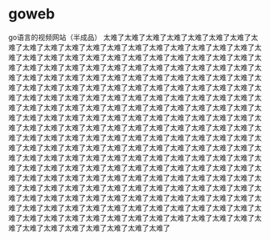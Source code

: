 # goweb
go语言的视频网站（半成品）
太难了太难了太难了太难了太难了太难了太难了太难了太难了太难了太难了太难了太难了太难了太难了太难了太难了太难了太难了太难了太难了太难了太难了太难了太难了太难了太难了太难了太难了太难了太难了太难了太难了太难了太难了太难了太难了太难了太难了太难了太难了太难了太难了太难了太难了太难了太难了太难了太难了太难了太难了太难了太难了太难了太难了太难了太难了太难了太难了太难了太难了太难了太难了太难了太难了太难了太难了太难了太难了太难了太难了太难了太难了太难了太难了太难了太难了太难了太难了太难了太难了太难了太难了太难了太难了太难了太难了太难了太难了太难了太难了太难了太难了太难了太难了太难了太难了太难了太难了太难了太难了太难了太难了太难了太难了太难了太难了太难了太难了太难了太难了太难了太难了太难了太难了太难了太难了太难了太难了太难了太难了太难了太难了太难了太难了太难了太难了太难了太难了太难了太难了太难了太难了太难了太难了太难了太难了太难了太难了太难了太难了太难了太难了太难了太难了太难了太难了太难了太难了太难了太难了太难了太难了太难了太难了太难了太难了太难了太难了太难了太难了太难了太难了太难了太难了太难了太难了太难了太难了太难了太难了太难了太难了太难了太难了太难了太难了太难了太难了太难了太难了太难了太难了太难了太难了太难了太难了太难了太难了太难了太难了太难了太难了太难了太难了太难了太难了太难了太难了太难了太难了太难了太难了太难了太难了太难了太难了太难了太难了太难了太难了太难了太难了太难了太难了太难了太难了太难了太难了太难了太难了太难了太难了太难了太难了太难了太难了太难了太难了太难了太难了
